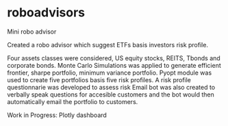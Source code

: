 # roboadvisors

Mini robo advisor

Created a robo advisor which suggest ETFs basis investors risk profile.

Four assets classes were considered, US equity stocks, REITS, Tbonds and corporate bonds.
Monte Carlo Simulations was applied to generate efficient frontier, sharpe portfolio, minimum variance portfolio.
Pyopt module was used to create five portfolios basis five risk profiles.
A risk profile questionnarie was developed to assess risk 
Email bot was also created to verbally speak questions for accesible customers and the bot would then automatically email the portfolio to customers.

Work in Progress: Plotly dashboard 
